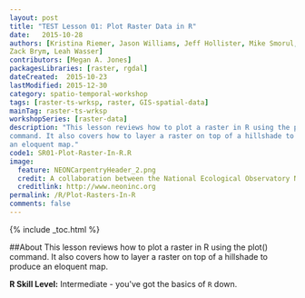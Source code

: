 ```yaml
---
layout: post
title: "TEST Lesson 01: Plot Raster Data in R"
date:   2015-10-28
authors: [Kristina Riemer, Jason Williams, Jeff Hollister, Mike Smorul, 
Zack Brym, Leah Wasser]
contributors: [Megan A. Jones]
packagesLibraries: [raster, rgdal]
dateCreated:  2015-10-23
lastModified: 2015-12-30
category: spatio-temporal-workshop
tags: [raster-ts-wrksp, raster, GIS-spatial-data]
mainTag: raster-ts-wrksp
workshopSeries: [raster-data]
description: "This lesson reviews how to plot a raster in R using the plot() 
command. It also covers how to layer a raster on top of a hillshade to produce 
an eloquent map."
code1: SR01-Plot-Raster-In-R.R
image:
  feature: NEONCarpentryHeader_2.png
  credit: A collaboration between the National Ecological Observatory Network (NEON) and Data Carpentry
  creditlink: http://www.neoninc.org
permalink: /R/Plot-Rasters-In-R
comments: false
---
```


{% include _toc.html %}

##About
This lesson reviews how to plot a raster in R using the plot() 
command. It also covers how to layer a raster on top of a hillshade to produce 
an eloquent map.

**R Skill Level:** Intermediate - you've got the basics of `R` down.

